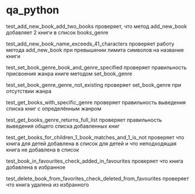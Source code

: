 # qa_python
test_add_new_book_add_two_books проверяет, что метод add_new_book добавляет 2 книги в список books_genre

test_add_new_book_name_exceeds_41_characters проверяет работу метода add_new_book при превышении лимита символов на название книги

test_set_book_genre_book_and_genre_specified проверяет правильность присвоения жанра книге методом set_book_genre

test_set_book_genre_genre_not_existing проверяет set_book_genre при отсутствии жанра

test_get_books_with_specific_genre проверяет правильность выведения списка книг с определённым жанром

test_get_books_genre_returns_full_list проверяет правильность выведения общего списка добавленных книг

test_get_books_for_children_1_book_matches_and_1_is_not проверяет что книга для детей добавлена в список для детей и что неподходящая книга не добавлена в список

test_book_in_favourites_check_added_in_favourites проверяет что книга добавлена в избранное

test_delete_book_from_favorites_check_deleted_from_favourites проверяет что книга удалена из избранного

